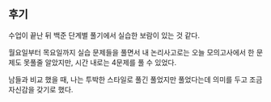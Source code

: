 ## 후기

수업이 끝난 뒤 백준 단계별 풀기에서 실습한 보람이 있는 것 같다.

월요일부터 목요일까지 실습 문제들을 풀면서
내 논리사고로는 오늘 모의고사에서 한 문제도 못풀줄 알았지만, 시간 내로는 4문제를 풀 수 있었다.

남들과 비교 했을 때,
나는 투박한 스타일로 풀긴 풀었지만
풀었다는데 의미를 두고 조금 자신감을 갖기로 했다.

